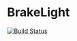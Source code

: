 # BrakeLight
[![Build Status](https://travis-ci.org/KennethYo/BrakeLight.svg?branch=master)](https://travis-ci.org/KennethYo/BrakeLight)